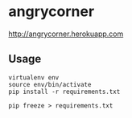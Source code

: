 # angrycorner

<http://angrycorner.herokuapp.com>

## Usage

```
virtualenv env
source env/bin/activate
pip install -r requirements.txt
```

```
pip freeze > requirements.txt
```
